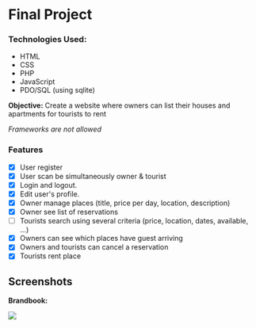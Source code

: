 # Final Project

### Technologies Used:

* HTML
* CSS
* PHP
* JavaScript
* PDO/SQL (using sqlite)

**Objective:** Create a website where owners can list their houses and apartments for tourists to rent

*Frameworks are not allowed*

### Features

- [x] User register
- [x] User scan be simultaneously owner & tourist
- [x] Login and logout.
- [x] Edit user's profile.
- [x] Owner manage places (title, price per day, location, description)
- [x] Owner see list of reservations
- [ ] Tourists search using several criteria (price, location, dates, available, ...)
- [x] Owners can see which places have guest arriving 
- [x] Owners and tourists can cancel a reservation
- [x] Tourists rent place

## Screenshots

**Brandbook:**

<img src="https://github.com/bgarrido7/feup-ltw/blob/master/Final%20Project/design/brandbook.png">


